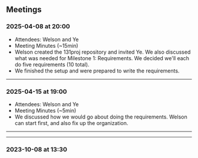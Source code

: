 ## Meetings
### 2025-04-08 at 20:00
- Attendees: Welson and Ye
- Meeting Minutes (~15min)
- Welson created the 131proj repository and invited Ye. We also discussed what was needed for Milestone 1: Requirements. We decided we'll each do five requirements (10 total).
- We finished the setup and were prepared to write the requirements.
---
### 2025-04-15 at 19:00
- Attendees: Welson and Ye
- Meeting Minutes (~5min)
- We discussed how we would go about doing the requirements. Welson can start first, and also fix up the organization.
---

---
### 2023-10-08 at 13:30
<meeting template would go here>
<only fill in template once you had the meeting>
<see example on the last date>
<use date format YYYY-MM-DD at HH:MM>
